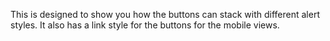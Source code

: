 This is designed to show you how the buttons can stack with different alert styles. It also has a link style for the buttons for the mobile views.
